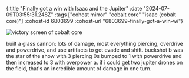 {:title "Finally got a win with Isaac and the Jupiter"
 :date "2024-07-09T03:55:31.248Z"
 :tags ["cohost mirror" "cobalt core" "isaac (cobalt core)"]
 :cohost-id 6803699
 :cohost-url "6803699-finally-got-a-win-wi"}

![victory screen of cobalt core](/img/cohost-mirror/6803699-finally-got-a-win-wi/IMG_0027.jpeg)

built a glass cannon: lots of damage, most everything piercing, overdrive and powerdrive, and use artifacts to get evade and shift. buckshot b was the star of the show with 3 piercing 0s bumped to 1 with powerdrive and then increased to 3 with overpower a. if i could get two jupiter drones on the field, that's an incredible amount of damage in one turn.